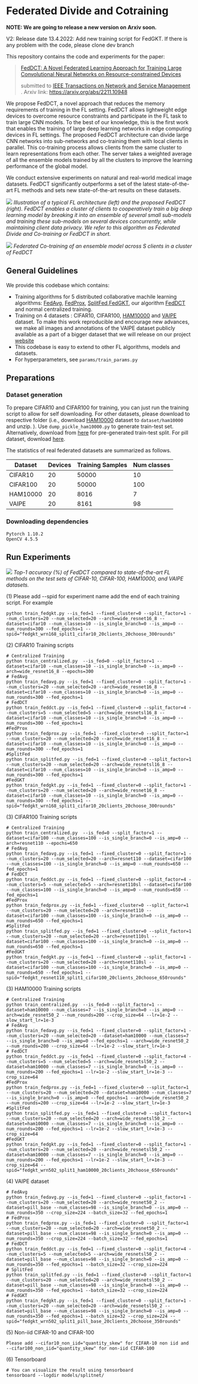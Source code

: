 # Federated Divide and Cotraining
**NOTE: We are going to release a new version on Arxiv soon.**  

V2: Release date 13.4.2022: Add new training script for FedGKT. If there is any problem with the code, please clone dev branch

This repository contains the code and experiments for the paper: 

> [FedDCT: A Novel Federated Learning Approach
for Training Large Convolutional Neural Networks
on Resource-constrained Devices](https://arxiv.org/abs/2211.10948)
>
> submitted to [ IEEE Transactions on Network and Service Management]([https://signalprocessingsociety.org/publications-resources/ieee-journal-selected-topics-signal-processing](https://www.comsoc.org/publications/journals/ieee-tnsm)) .
> Arxiv link: https://arxiv.org/abs/2211.10948

We propose FedDCT, a novel approach that reduces the memory requirements of training in the FL setting. FedDCT allows lightweight edge devices to overcome resource constraints and participate in the FL task to train large CNN models. To the best of our knowledge, this is the first work that enables the training of large deep learning networks in edge computing devices in FL settings. The proposed FedDCT architecture can divide large CNN networks into sub-networks and co-training them with local clients in parallel. This co-training process allows clients from the same cluster to learn representations from each other. The server takes a weighted average of all the ensemble models trained by all the clusters to improve the learning performance of the global model.

We conduct extensive experiments on natural and real-world medical image datasets. FedDCT significantly outperforms a set of the latest state-of-the-art FL methods and sets new state-of-the-art results on these datasets.


![](images/feddctvsfedavgfinal.png)
*Illustration of a typical FL architecture (left) and the proposed FedDCT (right). FedDCT enables a cluster of clients to cooperatively train a big deep learning model by breaking it into an ensemble of several small sub-models and training these sub-models on several devices concurrently, while maintaining client data privacy. We refer to this algorithm as Federated Divide and Co-training or FedDCT in short.*

![](images/feddct_quan.png)
*Federated Co-training of an ensemble model across S clients in a cluster of FedDCT*
## General Guidelines

We provide this codebase which contains:
* Training algorithms for 5 distributed collaborative machile learning algorithms: [FedAvg](https://arxiv.org/pdf/1602.05629.pdf), [FedProx](https://arxiv.org/abs/1812.06127), [SplitFed](https://arxiv.org/abs/2004.12088),[FedGKT](https://arxiv.org/abs/2007.14513), our algorithm [FedDCT]() and normal centralized training.
* Training on 4 datasets : CIFAR10, CIFAR100, [HAM10000](https://www.kaggle.com/kmader/skin-cancer-mnist-ham10000) and [VAIPE](https://smarthealth.vinuni.edu.vn/resources/) dataset. To make this work reproducible and encourage new advances, we make all images and annotations of the VAIPE dataset publicly available as a part of a bigger dataset that we will release on our project [website](https://smarthealth.vinuni.edu.vn/resources/)
* This codebase is easy to extend to other FL algorithms, models and datasets.
* For hyperparameters, see `params/train_params.py`

## Preparations
### Dataset generation

To prepare CIFAR10 and CIFAR100 for training, you can just run the training script to allow for self downloading. For other datasets, please download to respective folder (i.e., download [HAM10000](https://www.kaggle.com/datasets/kmader/skin-cancer-mnist-ham10000) dataset to `dataset/ham10000` and unzip. ). Use `dump_pickle_ham10000.py` to generate train-test set. Alternatively, download from [here](https://drive.google.com/drive/folders/1k1h9YTaNcfH8UM8GBZ8hzN17LDvLTYcI?usp=sharing) for pre-generated train-test split. For pill dataset, download [here](https://drive.google.com/drive/folders/1k1h9YTaNcfH8UM8GBZ8hzN17LDvLTYcI?usp=sharing).

The statistics of real federated datasets are summarized as follows.
<center>

| Dataset       | Devices         | Training Samples|Num classes <br> |
| ------------- |-------------| -----| ---|
| CIFAR10      | 20 | 50000 | 10| 
| CIFAR100     | 20      |   50000 |100|
| HAM10000 | 20    |    8016 | 7|
| VAIPE| 20      |    8161 | 98|

</center>

### Downloading dependencies

```
Pytorch 1.10.2
OpenCV 4.5.5
```

## Run Experiments
![](images/accuracy.png)
*Top-1 accuracy (%) of FedDCT compared to state-of-the-art FL methods on the test sets of CIFAR-10, CIFAR-100,
HAM10000, and VAIPE datasets.*<br /> 

(1) Please add --spid for experiment name add the end of each training script. For example
```
python train_fedgkt.py --is_fed=1 --fixed_cluster=0 --split_factor=1 --num_clusters=20 --num_selected=20 --arch=wide_resnet16_8 --dataset=cifar10 --num_classes=10 --is_single_branch=0 --is_amp=0 --num_rounds=300 --fed_epochs=1 --spid="fedgkt_wrn168_split1_cifar10_20clients_20choose_300rounds"
```
(2) CIFAR10 Training scripts 
```
# Centralized Training 
python train_centralized.py  --is_fed=0 --split_factor=1 --dataset=cifar10 --num_classes=10 --is_single_branch=0 --is_amp=0 --arch=wide_resnet16_8 --epochs=300
# FedAvg
python train_fedavg.py --is_fed=1 --fixed_cluster=0 --split_factor=1 --num_clusters=20 --num_selected=20 --arch=wide_resnet16_8 --dataset=cifar10 --num_classes=10 --is_single_branch=0 --is_amp=0 --num_rounds=300 --fed_epochs=1 
# FedDCT
python train_feddct.py --is_fed=1 --fixed_cluster=0 --split_factor=4 --num_clusters=5 --num_selected=5 --arch=wide_resnetsl16_8 --dataset=cifar10 --num_classes=10 --is_single_branch=0 --is_amp=0 --num_rounds=300 --fed_epochs=1
#FedProx
python train_fedprox.py --is_fed=1 --fixed_cluster=0 --split_factor=1 --num_clusters=20 --num_selected=20 --arch=wide_resnet16_8 --dataset=cifar10 --num_classes=10 --is_single_branch=0 --is_amp=0 --num_rounds=300 --fed_epochs=1
#SplitFed
python train_splitfed.py --is_fed=1 --fixed_cluster=0 --split_factor=1 --num_clusters=20 --num_selected=20 --arch=wide_resnetsl16_8 --dataset=cifar10 --num_classes=10 --is_single_branch=0 --is_amp=0 --num_rounds=300 --fed_epochs=1
#FedGKT
python train_fedgkt.py --is_fed=1 --fixed_cluster=0 --split_factor=1 --num_clusters=20 --num_selected=20 --arch=wide_resnet16_8 --dataset=cifar10 --num_classes=10 --is_single_branch=0 --is_amp=0 --num_rounds=300 --fed_epochs=1 --spid="fedgkt_wrn168_split1_cifar10_20clients_20choose_300rounds"
```
(3) CIFAR100 Training scripts 
```
# Centralized Training 
python train_centralized.py  --is_fed=0 --split_factor=1 --dataset=cifar100 --num_classes=100 --is_single_branch=0 --is_amp=0 --arch=resnet110 --epochs=650
# FedAvg
python train_fedavg.py --is_fed=1 --fixed_cluster=0 --split_factor=1 --num_clusters=20 --num_selected=20 --arch=resnet110 --dataset=cifar100 --num_classes=100 --is_single_branch=0 --is_amp=0 --num_rounds=650 --fed_epochs=1
# FedDCT
python train_feddct.py --is_fed=1 --fixed_cluster=0 --split_factor=4 --num_clusters=5 --num_selected=5 --arch=resnet110sl --dataset=cifar100 --num_classes=100 --is_single_branch=0 --is_amp=0 --num_rounds=650 --fed_epochs=1
#FedProx
python train_fedprox.py --is_fed=1 --fixed_cluster=0 --split_factor=1 --num_clusters=20 --num_selected=20 --arch=resnet110 --dataset=cifar100 --num_classes=100 --is_single_branch=0 --is_amp=0 --num_rounds=650 --fed_epochs=1
#SplitFed
python train_splitfed.py --is_fed=1 --fixed_cluster=0 --split_factor=1 --num_clusters=20 --num_selected=20 --arch=resnet110sl --dataset=cifar100 --num_classes=100 --is_single_branch=0 --is_amp=0 --num_rounds=650 --fed_epochs=1
#FedGKT
python train_fedgkt.py --is_fed=1 --fixed_cluster=0 --split_factor=1 --num_clusters=20 --num_selected=20 --arch=resnet110sl --dataset=cifar100 --num_classes=100 --is_single_branch=0 --is_amp=0 --num_rounds=650 --fed_epochs=1 --spid="fedgkt_resnet110_split1_cifar100_20clients_20choose_650rounds" 
```
(3) HAM10000 Training scripts 
```
# Centralized Training 
python train_centralized.py  --is_fed=0 --split_factor=1 --dataset=ham10000 --num_classes=7 --is_single_branch=0 --is_amp=0 --arch=wide_resnet50_2 --num_rounds=200 --crop_size=64 --lr=1e-2 --slow_start_lr=1e-3
# FedAvg
python train_fedavg.py --is_fed=1 --fixed_cluster=0 --split_factor=1 --num_clusters=20 --num_selected=20 --dataset=ham10000 --num_classes=7 --is_single_branch=0 --is_amp=0 --fed_epochs=1 --arch=wide_resnet50_2 --num_rounds=200 --crop_size=64 --lr=1e-2 --slow_start_lr=1e-3
# FedDCT
python train_feddct.py --is_fed=1 --fixed_cluster=0 --split_factor=4 --num_clusters=5 --num_selected=5 --arch=wide_resnetsl50_2 --dataset=ham10000 --num_classes=7 --is_single_branch=0 --is_amp=0 --num_rounds=200 --fed_epochs=1 --lr=1e-2 --slow_start_lr=1e-3 --crop_size=64
#FedProx
python train_fedprox.py --is_fed=1 --fixed_cluster=0 --split_factor=1 --num_clusters=20 --num_selected=20 --dataset=ham10000 --num_classes=7 --is_single_branch=0 --is_amp=0 --fed_epochs=1 --arch=wide_resnet50_2 --num_rounds=200 --crop_size=64 --lr=1e-2 --slow_start_lr=1e-3
#SplitFed
python train_splitfed.py --is_fed=1 --fixed_cluster=0 --split_factor=1 --num_clusters=20 --num_selected=20 --arch=wide_resnetsl50_2 --dataset=ham10000 --num_classes=7 --is_single_branch=0 --is_amp=0 --num_rounds=200 --fed_epochs=1 --lr=1e-2 --slow_start_lr=1e-3 --crop_size=64
#FedGKT
python train_fedgkt.py --is_fed=1 --fixed_cluster=0 --split_factor=1 --num_clusters=20 --num_selected=20 --arch=wide_resnetsl50_2 --dataset=ham10000 --num_classes=7 --is_single_branch=0 --is_amp=0 --num_rounds=200 --fed_epochs=1 --lr=1e-2 --slow_start_lr=1e-3 --crop_size=64 --spid="fedgkt_wrn502_split1_ham10000_20clients_20choose_650rounds" 
```
(4) VAIPE dataset
```
# FedAvg
python train_fedavg.py --is_fed=1 --fixed_cluster=0 --split_factor=1 --num_clusters=20 --num_selected=20 --arch=wide_resnet50_2 --dataset=pill_base --num_classes=98 --is_single_branch=0 --is_amp=0 --num_rounds=350 --crop_size=224 --batch_size=32 --fed_epochs=1 
# FedProx
python train_fedprox.py --is_fed=1 --fixed_cluster=0 --split_factor=1 --num_clusters=20 --num_selected=20 --arch=wide_resnet50_2 --dataset=pill_base --num_classes=98 --is_single_branch=0 --is_amp=0 --num_rounds=350 --crop_size=224 --batch_size=32 --fed_epochs=1 
# FedDCT
python train_feddct.py --is_fed=1 --fixed_cluster=0 --split_factor=4 --num_clusters=5 --num_selected=5 --arch=wide_resnetsl50_2 --dataset=pill_base --num_classes=98 --is_single_branch=0 --is_amp=0 --num_rounds=350 --fed_epochs=1 --batch_size=32 --crop_size=224
# SplitFed
python train_splitfed.py --is_fed=1 --fixed_cluster=0 --split_factor=1 --num_clusters=20 --num_selected=20 --arch=wide_resnetsl50_2 --dataset=pill_base --num_classes=98 --is_single_branch=0 --is_amp=0 --num_rounds=350 --fed_epochs=1 --batch_size=32 --crop_size=224
# FedGKT
python train_fedgkt.py --is_fed=1 --fixed_cluster=0 --split_factor=1 --num_clusters=20 --num_selected=20 --arch=wide_resnetsl50_2 --dataset=pill_base --num_classes=98 --is_single_branch=0 --is_amp=0 --num_rounds=350 --fed_epochs=1 --batch_size=32 --crop_size=224 --spid="fedgkt_wrn502_split1_pill_base_20clients_20choose_350rounds"
```
(5) Non-iid CIFAR-10 and CIFAR-100
```
Please add --cifar10_non_iid="quantity_skew" for CIFAR-10 non iid and --cifar100_non_iid="quantity_skew" for non-iid CIFAR-100
```
(6) Tensorboard
```
# You can visualize the result using tensorboard 
tensorboard --logdir models/splitnet/
```
